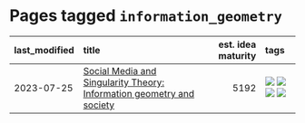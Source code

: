 # Pages tagged `information_geometry`

|last_modified|title|est. idea maturity|tags
|:---|:---|---:|:---|
|2023-07-25|[Social Media and Singularity Theory: Information geometry and society](../social_singularities.md)|5192|[![](https://img.shields.io/badge/tag-alignment-e3be61)](../tags/alignment.md) [![](https://img.shields.io/badge/tag-information_geometry-71e862)](../tags/information_geometry.md) [![](https://img.shields.io/badge/tag-philosophy-b4243e)](../tags/philosophy.md) [![](https://img.shields.io/badge/tag-publication-77a0)](../tags/publication.md)|